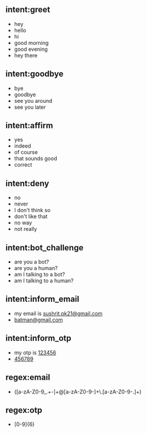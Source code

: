 ## intent:greet
- hey
- hello
- hi
- good morning
- good evening
- hey there

## intent:goodbye
- bye
- goodbye
- see you around
- see you later

## intent:affirm
- yes
- indeed
- of course
- that sounds good
- correct

## intent:deny
- no
- never
- I don't think so
- don't like that
- no way
- not really

## intent:bot_challenge
- are you a bot?
- are you a human?
- am I talking to a bot?
- am I talking to a human?

## intent:inform_email
- my email is [sushrit.pk21@gmail.com](email)
- [batman@gmail.com](email)

## intent:inform_otp
- my otp is [123456](otp)
- [456789](otp)

## regex:email
- ([a-zA-Z0-9_.+-]+@[a-zA-Z0-9-]+\\.[a-zA-Z0-9-.]+)

## regex:otp
- [0-9]{6}